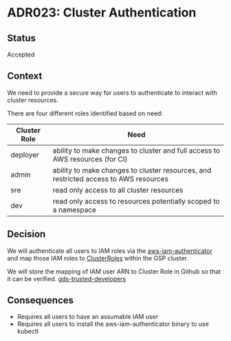 # ADR023: Cluster Authentication

## Status

Accepted

## Context

We need to provide a secure way for users to authenticate to interact with cluster resources.

There are four different roles identified based on need:


| Cluster Role | Need |
|---|---|
| deployer | ability to make changes to cluster and full access to AWS resources (for CI) |
| admin | ability to make changes to cluster resources, and restricted access to AWS resources |
| sre | read only access to all cluster resources |
| dev | read only access to resources potentially scoped to a namespace |

## Decision

We will authenticate all users to IAM roles via the [aws-iam-authenticator](https://github.com/kubernetes-sigs/aws-iam-authenticator) and map those IAM roles to [ClusterRoles](https://kubernetes.io/docs/reference/access-authn-authz/rbac/) within the GSP cluster.

We will store the mapping of IAM user ARN to Cluster Role in Github so that it can be verified. [gds-trusted-developers](https://github.com/alphagov/gds-trusted-developers)

## Consequences

* Requires all users to have an assumable IAM user
* Requires all users to install the aws-iam-authenticator binary to use kubectl
